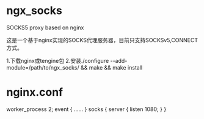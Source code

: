 ngx_socks
=========

SOCKS5 proxy based on nginx

这是一个基于nginx实现的SOCKS代理服务器，目前只支持SOCKSv5,CONNECT方式。

1.下载nginx或tengine包
2.安装./configure --add-module=/path/to/ngx_socks/ && make && make install

nginx.conf
==========
worker_process 2;
event {
  ......
}
socks {
  server {
    listen 1080;
  }
}
